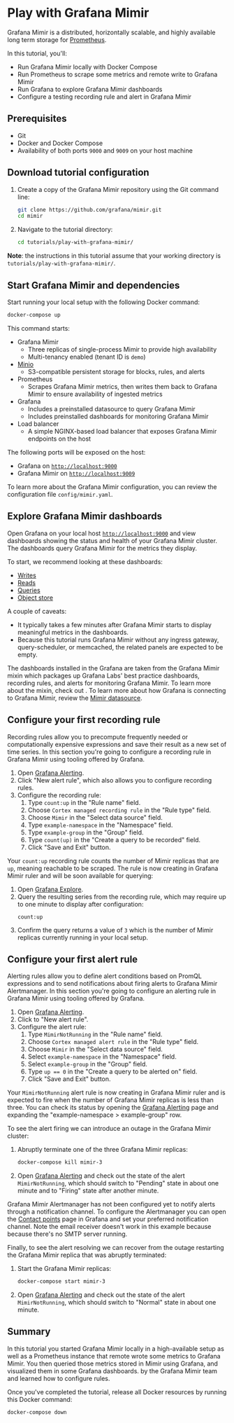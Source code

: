 # Play with Grafana Mimir

Grafana Mimir is a distributed, horizontally scalable, and highly available long term storage for [Prometheus](https://prometheus.io).

In this tutorial, you'll:

- Run Grafana Mimir locally with Docker Compose
- Run Prometheus to scrape some metrics and remote write to Grafana Mimir
- Run Grafana to explore Grafana Mimir dashboards
- Configure a testing recording rule and alert in Grafana Mimir

## Prerequisites

- Git
- Docker and Docker Compose
- Availability of both ports `9000` and `9009` on your host machine

## Download tutorial configuration

1. Create a copy of the Grafana Mimir repository using the Git command line:
   ```bash
   git clone https://github.com/grafana/mimir.git
   cd mimir
   ```
1. Navigate to the tutorial directory:
   ```bash
   cd tutorials/play-with-grafana-mimir/
   ```

**Note**: the instructions in this tutorial assume that your working directory is `tutorials/play-with-grafana-mimir/`.

## Start Grafana Mimir and dependencies

Start running your local setup with the following Docker command:

```bash
docker-compose up
```

This command starts:

- Grafana Mimir
  - Three replicas of single-process Mimir to provide high availability 
  - Multi-tenancy enabled (tenant ID is `demo`)
- [Minio](https://min.io/)
  - S3-compatible persistent storage for blocks, rules, and alerts
- Prometheus
  - Scrapes Grafana Mimir metrics, then writes them back to Grafana Mimir to ensure availability of ingested metrics
- Grafana
  - Includes a preinstalled datasource to query Grafana Mimir
  - Includes preinstalled dashboards for monitoring Grafana Mimir
- Load balancer
  - A simple NGINX-based load balancer that exposes Grafana Mimir endpoints on the host

The following ports will be exposed on the host:

- Grafana on [`http://localhost:9000`](http://localhost:9000)
- Grafana Mimir on [`http://localhost:9009`](http://localhost:9009)

To learn more about the Grafana Mimir configuration, you can review the configuration file `config/mimir.yaml`.

## Explore Grafana Mimir dashboards

Open Grafana on your local host [`http://localhost:9000`](http://localhost:9000) and view dashboards showing the status
and health of your Grafana Mimir cluster. The dashboards query Grafana Mimir for the metrics they display.

To start, we recommend looking at these dashboards:

- [Writes](http://localhost:9000/d/0156f6d15aa234d452a33a4f13c838e3/mimir-writes)
- [Reads](http://localhost:9000/d/8d6ba60eccc4b6eedfa329b24b1bd339/mimir-reads)
- [Queries](http://localhost:9000/d/d9931b1054053c8b972d320774bb8f1d/mimir-queries)
- [Object store](http://localhost:9000/d/d5a3a4489d57c733b5677fb55370a723/mimir-object-store)

A couple of caveats:

- It typically takes a few minutes after Grafana Mimir starts to display meaningful metrics in the dashboards.
- Because this tutorial runs Grafana Mimir without any ingress gateway, query-scheduler, or memcached, the related panels are expected to be empty.

The dashboards installed in the Grafana are taken from the Grafana Mimir mixin which packages up Grafana Labs' best practice dashboards, recording rules, and alerts for monitoring Grafana Mimir. To learn more about the mixin, check out <insert docs link>. To learn more about how Grafana is connecting to Grafana Mimir, review the [Mimir datasource](http://localhost:9000/datasources).

## Configure your first recording rule

Recording rules allow you to precompute frequently needed or computationally expensive expressions and save their result
as a new set of time series. In this section you're going to configure a recording rule in Grafana Mimir using tooling
offered by Grafana.

1. Open [Grafana Alerting](http://localhost:9000/alerting/list).
1. Click "New alert rule", which also allows you to configure recording rules.
1. Configure the recording rule:
   1. Type `count:up` in the "Rule name" field.
   1. Choose `Cortex managed recording rule` in the "Rule type" field.
   1. Choose `Mimir` in the "Select data source" field.
   1. Type `example-namespace` in the "Namespace" field.
   1. Type `example-group` in the "Group" field.
   1. Type `count(up)` in the "Create a query to be recorded" field.
   1. Click "Save and Exit" button.

Your `count:up` recording rule counts the number of Mimir replicas that are `up`, meaning reachable to be scraped. The rule is now creating in Grafana Mimir ruler and will be soon available for querying:

1. Open [Grafana Explore](http://localhost:9000/explore).
1. Query the resulting series from the recording rule, which may require up to one minute to display after configuration:
   ```
   count:up
   ```
1. Confirm the query returns a value of `3` which is the number of Mimir replicas currently running in your local setup.

## Configure your first alert rule

Alerting rules allow you to define alert conditions based on PromQL expressions and to send notifications about firing
alerts to Grafana Mimir Alertmanager. In this section you're going to configure an alerting rule in Grafana Mimir using
tooling offered by Grafana.

1. Open [Grafana Alerting](http://localhost:9000/alerting/list).
1. Click to "New alert rule".
1. Configure the alert rule:
   1. Type `MimirNotRunning` in the "Rule name" field.
   1. Choose `Cortex managed alert rule` in the "Rule type" field.
   1. Choose `Mimir` in the "Select data source" field.
   1. Select `example-namespace` in the "Namespace" field.
   1. Select `example-group` in the "Group" field.
   1. Type `up == 0` in the "Create a query to be alerted on" field.
   1. Click "Save and Exit" button.

Your `MimirNotRunning` alert rule is now creating in Grafana Mimir ruler and is expected to fire when the number of
Grafana Mimir replicas is less than three. You can check its status by opening the [Grafana Alerting](http://localhost:9000/alerting/list)
page and expanding the "example-namespace > example-group" row.

To see the alert firing we can introduce an outage in the Grafana Mimir cluster:

1. Abruptly terminate one of the three Grafana Mimir replicas:
   ```bash
   docker-compose kill mimir-3
   ```
2. Open [Grafana Alerting](http://localhost:9000/alerting/list) and check out the state of the alert `MimirNotRunning`,
   which should switch to "Pending" state in about one minute and to "Firing" state after another minute.

Grafana Mimir Alertmanager has not been configured yet to notify alerts through a notification channel. To configure the
Alertmanager you can open the [Contact points](http://localhost:9000/alerting/notifications) page in Grafana and
set your preferred notification channel. Note the email receiver doesn't work in this example because because there's no
SMTP server running.

Finally, to see the alert resolving we can recover from the outage restarting the Grafana Mimir replica that was
abruptly terminated:

1. Start the Grafana Mimir replicas:
   ```bash
   docker-compose start mimir-3
   ```
2. Open [Grafana Alerting](http://localhost:9000/alerting/list) and check out the state of the alert `MimirNotRunning`,
   which should switch to "Normal" state in about one minute.

## Summary

In this tutorial you started Grafana Mimir locally in a high-available setup as well as a Prometheus instance that remote wrote
some metrics to Grafana Mimir. You then queried those metrics stored in Mimir using Grafana, and visualized them in some Grafana dashboards.
by the Grafana Mimir team and learned how to configure rules.

Once you've completed the tutorial, release all Docker resources by running this Docker command:

```bash
docker-compose down
```
